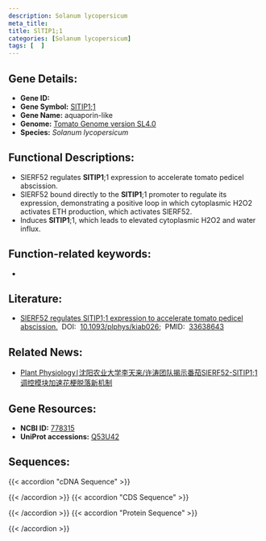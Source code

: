 ```yaml
---
description: Solanum lycopersicum
meta_title:
title: SlTIP1;1
categories: [Solanum lycopersicum]
tags: [  ]
---
```


## Gene Details:
- **Gene ID:**	[]()
- **Gene Symbol:** <u>SlTIP1;1</u>
- **Gene Name:** aquaporin-like
- **Genome:** [Tomato Genome version SL4.0](https://solgenomics.net/organism/solanum_lycopersicum/genome)
- **Species:** *Solanum lycopersicum*

## Functional Descriptions:
   - SlERF52 regulates **SlTIP1**;1 expression to accelerate tomato pedicel abscission.
   - SlERF52 bound directly to the **SlTIP1**;1 promoter to regulate its expression, demonstrating a positive loop in which cytoplasmic H2O2 activates ETH production, which activates SlERF52.
   - Induces **SlTIP1**;1, which leads to elevated cytoplasmic H2O2 and water influx.

## Function-related keywords:
   - [](/tags//)

## Literature:
   - [SlERF52 regulates SlTIP1;1 expression to accelerate tomato pedicel abscission.](https://academic.oup.com/plphys/article/185/4/1829/6122741)&nbsp;&nbsp;DOI:&nbsp;&nbsp;[10.1093/plphys/kiab026](https://academic.oup.com/plphys/article/185/4/1829/6122741);&nbsp;&nbsp;PMID:&nbsp;&nbsp;[33638643](https://pubmed.ncbi.nlm.nih.gov/33638643/)

## Related News:
   - [Plant Physiology∣沈阳农业大学李天来/许涛团队揭示番茄SlERF52-SlTIP1;1调控模块加速花梗脱落新机制](https://mp.weixin.qq.com/s?__biz=MzIyOTY2NDYyNQ==&mid=2247508049&idx=4&sn=96a1d098c0bdcf554ae55ee58f3f1994&chksm=e8bdd24fdfca5b598eb31f1e2e70348f74b03b816068246e0fb710716930308d5e39db5e6043&scene=27#wechat_redirect)

## Gene Resources:
- **NCBI ID:**  [778315](https://www.ncbi.nlm.nih.gov/gene/?term=778315)
- **UniProt accessions:** [Q53U42](https://www.uniprot.org/uniprotkb/Q53U42/entry)



## Sequences:
{{< accordion "cDNA Sequence" >}}

{{< /accordion >}}
{{< accordion "CDS Sequence" >}}

{{< /accordion >}}
{{< accordion "Protein Sequence" >}}

{{< /accordion >}}
